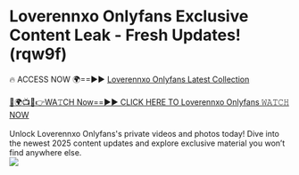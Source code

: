 # Loverennxo Onlyfans Exclusive Content Leak - Fresh Updates! (rqw9f)

🔥 ACCESS NOW 🌍==►► <a href="https://tinyurl.com/kvy9nzfs" rel="nofollow">Loverennxo Onlyfans Latest Collection</a>
<br><br>
[🔴🌍📺📱👉WA𝚃CH Now==►► CLICK HERE TO Loverennxo Onlyfans 𝚆𝙰𝚃𝙲𝙷 NOW](https://tinyurl.com/kvy9nzfs)
<br><br>
Unlock Loverennxo Onlyfans's private videos and photos today! Dive into the newest 2025 content updates and explore exclusive material you won’t find anywhere else.
<br>
<a href="https://tinyurl.com/kvy9nzfs" rel="nofollow" data-target="animated-image.originalLink"><img src="https://camo.githubusercontent.com/8a4f000d20f83aca3bf7ec5f350d767afa0574a8a352519fd8cfa583a6f93a33/68747470733a2f2f692e696d6775722e636f6d2f644a486b345a712e676966" data-canonical-src="https://i.imgur.com/dJHk4Zq.gif" style="max-width: 100%; display: inline-block;" data-target="animated-image.originalImage"></a>
<br>
